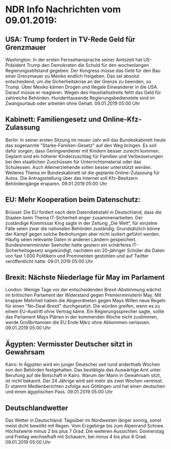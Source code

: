 # NDR Info Nachrichten vom 09.01.2019:


## USA: Trump fordert in TV-Rede Geld für Grenzmauer
Washington: In der ersten Fernsehansprache seiner Amtszeit hat US-Präsident Trump den Demokraten die Schuld für den wochenlangen Regierungsstillstand gegeben. Der Kongress müsse das Geld für den Bau einer Grenzmauer zu Mexiko endlich freigeben. Das sei absolut entscheidend, um die Sicherheitskrise an der Grenze zu beenden, so Trump. Über Mexiko kämen Drogen und illegale Einwanderer in die USA. Darauf müsse er reagieren. Wegen des Haushaltsstreits fehlt das Geld für zahlreiche Behörden. Hunderttausende Regierungsbedienstete sind im Zwangsurlaub oder arbeiten ohne Gehalt. 09.01.2019 05:00 Uhr 

## Kabinett: Familiengesetz und Online-Kfz-Zulassung
Berlin: In seiner ersten Sitzung im neuen Jahr will das Bundeskabinett heute das sogenannte "Starke-Familien-Gesetz" auf den Weg bringen. Es soll dafür sorgen, dass Geringverdiener mit Kindern besser zurecht kommen. Geplant sind ein höherer Kinderzuschlag für Familien und Verbesserungen bei den staatlichen Zuschüssen für Unterrichtsmaterial oder das Schulessen. Auch Alleinerziehende sollen besser unterstützt werden. Weiteres Thema im Bundeskabinett ist die geplante Online-Zulassung für Autos. Die Antragsstellung über das Internet soll Kfz-Besitzern Behördengänge ersparen. 09.01.2019 05:00 Uhr 

## EU: Mehr Kooperation beim Datenschutz:
Brüssel: Die EU fordert nach dem Datendiebstahl in Deutschland, dass die Staaten beim Thema IT-Sicherheit enger zusammenarbeiten. Der zuständige Kommissar King sagte in der Zeitung „Die Welt“, für einzelne Fälle seien zwar die nationalen Behörden zuständig. Grundsätzlich könne  der Kampf gegen solche Bedrohungen aber nicht isoliert geführt werden. Häufig seien relevante Daten in anderen Ländern gespeichert. Bundesinnenminister Seehofer hatte gestern ein schärferes IT-Sicherheitsgesetz angekündigt, nachdem ein 20-jähriger Schüler die Daten von fast 1.000  Politikern und Prominenten gestohlen und auf Twitter veröffentlicht hatte. 09.01.2019 05:00 Uhr 

## Brexit: Nächste Niederlage für May im Parlament
London: Wenige Tage vor der entscheidenden Brexit-Abstimmung wächst im britischen Parlament der Widerstand gegen Premierministerin May. Mit knapper Mehrheit haben die Abgeordneten gegen Mays Willen neue Regeln für einen "No-Deal-Brexit" durchgesetzt. Die würden greifen, wenn es zu einem EU-Austritt ohne Vertrag käme. Ein Regierungssprecher sagte, sollte das Parlament Mays Plänen in der kommenden Woche nicht zustimmen, werde Großbritannien die EU Ende März ohne Abkommen verlassen. 09.01.2019 05:00 Uhr 

## Ägypten: Vermisster Deutscher sitzt in Gewahrsam
Kairo: In Ägypten wird ein junger Deutscher seit rund anderthalb Wochen von den Behörden festgehalten. Das bestätigte das Auswärtige Amt unter Berufung auf die Botschaft in Kairo. Warum der Mann in Gewahrsam sitzt, ist nicht bekannt. Der 24 Jährige wird seit mehr als zwei Wochen vermisst. Er stammt Medienberichten zufolge aus Göttingen und hat einen deutschen und einen ägyptischen Pass. 09.01.2019 05:00 Uhr 

## Deutschlandwetter
Das Wetter in Deutschland: Tagsüber im Nordwesten länger sonnig, sonst meist dicht bewölkt mit Regen. Vom Erzgebirge bis zum Alpenrand Schnee. Höchstwerte minus 2 bis plus 7 Grad. Die weiteren Aussichten:
Donnerstag und Freitag wechselhaft mit Schauern, bei minus 4 bis plus 8 Grad. 09.01.2019 05:00 Uhr 
